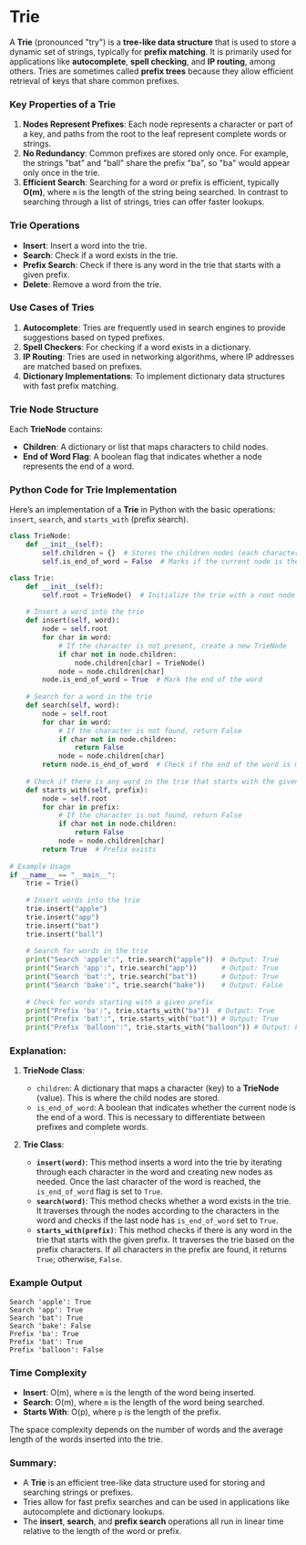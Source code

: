 # Trie

A **Trie** (pronounced "try") is a **tree-like data structure** that is used to store a dynamic set of strings, typically for **prefix matching**. It is primarily used for applications like **autocomplete**, **spell checking**, and **IP routing**, among others. Tries are sometimes called **prefix trees** because they allow efficient retrieval of keys that share common prefixes.

### Key Properties of a Trie

1. **Nodes Represent Prefixes**: Each node represents a character or part of a key, and paths from the root to the leaf represent complete words or strings.
2. **No Redundancy**: Common prefixes are stored only once. For example, the strings "bat" and "ball" share the prefix "ba", so "ba" would appear only once in the trie.
3. **Efficient Search**: Searching for a word or prefix is efficient, typically **O(m)**, where `m` is the length of the string being searched. In contrast to searching through a list of strings, tries can offer faster lookups.

### Trie Operations

- **Insert**: Insert a word into the trie.
- **Search**: Check if a word exists in the trie.
- **Prefix Search**: Check if there is any word in the trie that starts with a given prefix.
- **Delete**: Remove a word from the trie.

### Use Cases of Tries

1. **Autocomplete**: Tries are frequently used in search engines to provide suggestions based on typed prefixes.
2. **Spell Checkers**: For checking if a word exists in a dictionary.
3. **IP Routing**: Tries are used in networking algorithms, where IP addresses are matched based on prefixes.
4. **Dictionary Implementations**: To implement dictionary data structures with fast prefix matching.

### Trie Node Structure

Each **TrieNode** contains:
- **Children**: A dictionary or list that maps characters to child nodes.
- **End of Word Flag**: A boolean flag that indicates whether a node represents the end of a word.

### Python Code for Trie Implementation

Here’s an implementation of a **Trie** in Python with the basic operations: `insert`, `search`, and `starts_with` (prefix search).

```python
class TrieNode:
    def __init__(self):
        self.children = {}  # Stores the children nodes (each character has a node)
        self.is_end_of_word = False  # Marks if the current node is the end of a word

class Trie:
    def __init__(self):
        self.root = TrieNode()  # Initialize the trie with a root node
    
    # Insert a word into the trie
    def insert(self, word):
        node = self.root
        for char in word:
            # If the character is not present, create a new TrieNode
            if char not in node.children:
                node.children[char] = TrieNode()
            node = node.children[char]
        node.is_end_of_word = True  # Mark the end of the word
    
    # Search for a word in the trie
    def search(self, word):
        node = self.root
        for char in word:
            # If the character is not found, return False
            if char not in node.children:
                return False
            node = node.children[char]
        return node.is_end_of_word  # Check if the end of the word is marked
    
    # Check if there is any word in the trie that starts with the given prefix
    def starts_with(self, prefix):
        node = self.root
        for char in prefix:
            # If the character is not found, return False
            if char not in node.children:
                return False
            node = node.children[char]
        return True  # Prefix exists
    
# Example Usage
if __name__ == "__main__":
    trie = Trie()
    
    # Insert words into the trie
    trie.insert("apple")
    trie.insert("app")
    trie.insert("bat")
    trie.insert("ball")
    
    # Search for words in the trie
    print("Search 'apple':", trie.search("apple"))  # Output: True
    print("Search 'app':", trie.search("app"))      # Output: True
    print("Search 'bat':", trie.search("bat"))      # Output: True
    print("Search 'bake':", trie.search("bake"))    # Output: False
    
    # Check for words starting with a given prefix
    print("Prefix 'ba':", trie.starts_with("ba"))  # Output: True
    print("Prefix 'bat':", trie.starts_with("bat")) # Output: True
    print("Prefix 'balloon':", trie.starts_with("balloon")) # Output: False
```

### Explanation:

1. **TrieNode Class**:
   - `children`: A dictionary that maps a character (key) to a **TrieNode** (value). This is where the child nodes are stored.
   - `is_end_of_word`: A boolean that indicates whether the current node is the end of a word. This is necessary to differentiate between prefixes and complete words.

2. **Trie Class**:
   - **`insert(word)`**: This method inserts a word into the trie by iterating through each character in the word and creating new nodes as needed. Once the last character of the word is reached, the `is_end_of_word` flag is set to `True`.
   - **`search(word)`**: This method checks whether a word exists in the trie. It traverses through the nodes according to the characters in the word and checks if the last node has `is_end_of_word` set to `True`.
   - **`starts_with(prefix)`**: This method checks if there is any word in the trie that starts with the given prefix. It traverses the trie based on the prefix characters. If all characters in the prefix are found, it returns `True`; otherwise, `False`.

### Example Output


```
Search 'apple': True
Search 'app': True
Search 'bat': True
Search 'bake': False
Prefix 'ba': True
Prefix 'bat': True
Prefix 'balloon': False
```

### Time Complexity

- **Insert**: O(m), where `m` is the length of the word being inserted.
- **Search**: O(m), where `m` is the length of the word being searched.
- **Starts With**: O(p), where `p` is the length of the prefix.

The space complexity depends on the number of words and the average length of the words inserted into the trie.

### Summary:
- A **Trie** is an efficient tree-like data structure used for storing and searching strings or prefixes.
- Tries allow for fast prefix searches and can be used in applications like autocomplete and dictionary lookups.
- The **insert**, **search**, and **prefix search** operations all run in linear time relative to the length of the word or prefix.